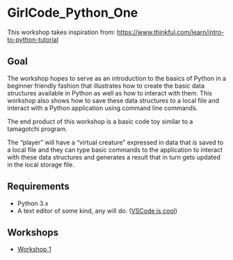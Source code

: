 # GirlCode_Python_One

This workshop takes inspiration from: https://www.thinkful.com/learn/intro-to-python-tutorial

## Goal
The workshop hopes to serve as an introduction to the basics of Python in a beginner friendly fashion that illustrates how to create the basic data structures available in Python as well as how to interact with them. This workshop also shows how to save these data structures to a local file and interact with a Python application using command line commands. 


The end product of this workshop is a basic code toy similar to a tamagotchi program.


The “player” will have a “virtual creature” expressed in data that is saved to a local file and they can type basic commands to the application to interact with these data structures and generates a result that in turn gets updated in the local storage file.

## Requirements
- Python 3.x
- A text editor of some kind, any will do. ([VSCode is cool](https://code.visualstudio.com/ "VSCode is cool"))


## Workshops
- [Workshop 1](https://github.com/hammanandre/GirlCode_Python_One/blob/master/Workshop1.md)

